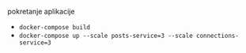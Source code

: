 pokretanje aplikacije

- `docker-compose build`
- `docker-compose up --scale posts-service=3 --scale connections-service=3`